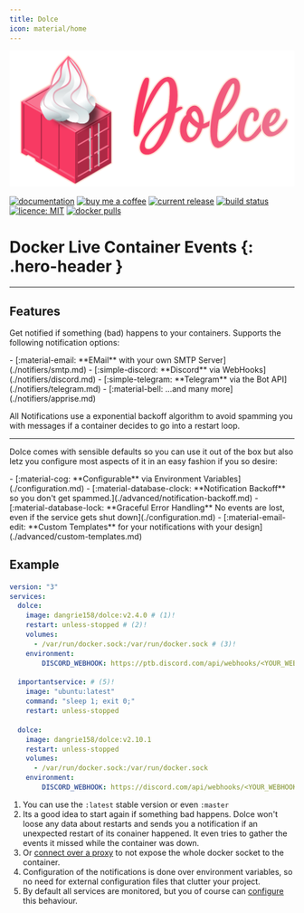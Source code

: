 ```yaml
---
title: Dolce
icon: material/home
---
```


![Dolce logo](assets/logo_full.svg)

[![documentation](https://img.shields.io/badge/%F0%9F%93%98-documentation-red)](https://dangrie158.github.io/dolce/)
[![buy me a coffee](https://img.shields.io/badge/%E2%98%95%EF%B8%8F-buy_ma_a_coffee-orange)](https://www.buymeacoffee.com/dangrie158)
[![current release](https://img.shields.io/github/v/tag/dangrie158/dolce)](https://github.com/dangrie158/dolce/releases)
[![build status](https://img.shields.io/github/actions/workflow/status/dangrie158/dolce/ci.yml)](https://github.com/dangrie158/dolce/actions)
[![licence: MIT](https://img.shields.io/github/license/dangrie158/dolce?logo=reacthookform&logoColor=white)](https://github.com/dangrie158/dolce/blob/master/LICENSE.md)
[![docker pulls](https://img.shields.io/docker/pulls/dangrie158/dolce?logo=docker)](https://hub.docker.com/repository/docker/dangrie158/dolce/general)

# **Do**cker **L**ive **C**ontainer **E**vents {: .hero-header }

---

## Features

Get notified if something (bad) happens to your containers. Supports the following notification options:

<div class="grid cards two-column" markdown>
- [:material-email: **EMail** with your own SMTP Server](./notifiers/smtp.md)
- [:simple-discord: **Discord** via WebHooks](./notifiers/discord.md)
- [:simple-telegram: **Telegram** via the Bot API](./notifiers/telegram.md)
- [:material-bell: ...and many more](./notifiers/apprise.md)
</div>

All Notifications use a exponential backoff algorithm to avoid spamming you with messages if a container decides to go
into a restart loop.

---

Dolce comes with sensible defaults so you can use it out of the box but also letz you configure most aspects of it in an
easy fashion if you so desire:

<div class="grid cards single-column" markdown>
- [:material-cog: **Configurable** via Environment Variables](./configuration.md)
- [:material-database-clock: **Notification Backoff** so you don't get spammed.](./advanced/notification-backoff.md)
- [:material-database-lock: **Graceful Error Handling** No events are lost, even if the service gets shut down](./configuration.md)
- [:material-email-edit: **Custom Templates** for your notifications with your design](./advanced/custom-templates.md)
</div>

## Example

```yaml title="docker-ompose.yml"
version: "3"
services:
  dolce:
    image: dangrie158/dolce:v2.4.0 # (1)!
    restart: unless-stopped # (2)!
    volumes:
      - /var/run/docker.sock:/var/run/docker.sock # (3)!
    environment:
        DISCORD_WEBHOOK: https://ptb.discord.com/api/webhooks/<YOUR_WEBHOOK> # (4)!

  importantservice: # (5)!
    image: "ubuntu:latest"
    command: "sleep 1; exit 0;"
    restart: unless-stopped

  dolce:
    image: dangrie158/dolce:v2.10.1
    restart: unless-stopped
    volumes:
      - /var/run/docker.sock:/var/run/docker.sock
    environment:
        DISCORD_WEBHOOK: https://discord.com/api/webhooks/<YOUR_WEBHOOK>
```

1. You can use the `:latest` stable version or even `:master`
2. Its a good idea to start again if something bad happens. Dolce won't loose any data about restarts and sends you a
   notification if an unexpected restart of its conainer happened. It even tries to gather the events it missed while
   the container was down.
3. Or [connect over a proxy](./advanced/reduced-permissions.md) to not expose the whole docker socket to the container.
4. Configuration of the notifications is done over environment variables, so no need for external configuration files
   that clutter your project.
5. By default all services are monitored, but you of course can [configure](./configuration.md) this behaviour.
